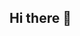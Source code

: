 ## Hi there 👋

<!--
**guruakaashjn/guruakaashjn** is a ✨ _special_ ✨ repository because its `README.md` (this file) appears on your GitHub profile.

Here are some ideas to get you started:

## I am a Software Engineer.

## My domain expertise are as follows:-

- 💖 Software Development and Testing
- ✨ Web Development
- 💕 Machine Learning
- 📚 Data Science


### 🌱 I am currently learning how to get into Freelancing.
### 👯 I am looking to collaborate to fellow learners and freelancers.

## Reach out to me at
- https://www.linkedin.com/in/guru-akaash-janthalur-n-5262101b9/

## ⚡ Motivation fact
- Don't have a Map, have a Compass. Try to explore your own new path.

-->
